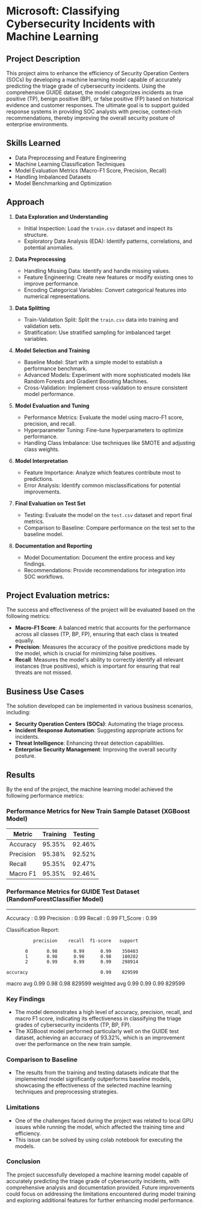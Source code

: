 # Microsoft: Classifying Cybersecurity Incidents with Machine Learning

## Project Description
This project aims to enhance the efficiency of Security Operation Centers (SOCs) by developing a machine learning model capable of accurately predicting the triage grade of cybersecurity incidents. Using the comprehensive GUIDE dataset, the model categorizes incidents as true positive (TP), benign positive (BP), or false positive (FP) based on historical evidence and customer responses. The ultimate goal is to support guided response systems in providing SOC analysts with precise, context-rich recommendations, thereby improving the overall security posture of enterprise environments.

## Skills Learned
- Data Preprocessing and Feature Engineering
- Machine Learning Classification Techniques
- Model Evaluation Metrics (Macro-F1 Score, Precision, Recall)
- Handling Imbalanced Datasets
- Model Benchmarking and Optimization

## Approach
1. **Data Exploration and Understanding**
   - Initial Inspection: Load the `train.csv` dataset and inspect its structure.
   - Exploratory Data Analysis (EDA): Identify patterns, correlations, and potential anomalies.

2. **Data Preprocessing**
   - Handling Missing Data: Identify and handle missing values.
   - Feature Engineering: Create new features or modify existing ones to improve performance.
   - Encoding Categorical Variables: Convert categorical features into numerical representations.

3. **Data Splitting**
   - Train-Validation Split: Split the `train.csv` data into training and validation sets.
   - Stratification: Use stratified sampling for imbalanced target variables.

4. **Model Selection and Training**
   - Baseline Model: Start with a simple model to establish a performance benchmark.
   - Advanced Models: Experiment with more sophisticated models like Random Forests and Gradient Boosting Machines.
   - Cross-Validation: Implement cross-validation to ensure consistent model performance.

5. **Model Evaluation and Tuning**
   - Performance Metrics: Evaluate the model using macro-F1 score, precision, and recall.
   - Hyperparameter Tuning: Fine-tune hyperparameters to optimize performance.
   - Handling Class Imbalance: Use techniques like SMOTE and adjusting class weights.

6. **Model Interpretation**
   - Feature Importance: Analyze which features contribute most to predictions.
   - Error Analysis: Identify common misclassifications for potential improvements.

7. **Final Evaluation on Test Set**
   - Testing: Evaluate the model on the `test.csv` dataset and report final metrics.
   - Comparison to Baseline: Compare performance on the test set to the baseline model.

8. **Documentation and Reporting**
   - Model Documentation: Document the entire process and key findings.
   - Recommendations: Provide recommendations for integration into SOC workflows.
  
## Project Evaluation metrics:
The success and effectiveness of the project will be evaluated based on the following
metrics:
- **Macro-F1 Score**: A balanced metric that accounts for the performance across
 all classes (TP, BP, FP), ensuring that each class is treated equally.
- **Precision**: Measures the accuracy of the positive predictions made by the
 model, which is crucial for minimizing false positives.
- **Recall**: Measures the model's ability to correctly identify all relevant instances
 (true positives), which is important for ensuring that real threats are not missed.

## Business Use Cases
The solution developed can be implemented in various business scenarios, including:
- **Security Operation Centers (SOCs)**: Automating the triage process.
- **Incident Response Automation**: Suggesting appropriate actions for incidents.
- **Threat Intelligence**: Enhancing threat detection capabilities.
- **Enterprise Security Management**: Improving the overall security posture.

## Results

By the end of the project, the machine learning model achieved the following performance metrics:

### Performance Metrics for New Train Sample Dataset (XGBoost Model)

| Metric       | Training       | Testing        |
|--------------|----------------|----------------|
| Accuracy     | 95.35%         | 92.46%         |
| Precision    | 95.38%         | 92.52%         |
| Recall       | 95.35%         | 92.47%         |
| Macro F1     | 95.35%         | 92.46%         |

### Performance Metrics for GUIDE Test Dataset (RandomForestClassifier Model)
-----------------------------------------------------------------------------

Accuracy : 0.99
Precision : 0.99
Recall : 0.99
F1_Score : 0.99

Classification Report:

              precision    recall  f1-score   support

           0       0.98      0.99      0.99    350403
           1       0.98      0.98      0.98    180282
           2       0.99      0.99      0.99    298914

    accuracy                           0.99    829599
   macro avg       0.99      0.98      0.98    829599
weighted avg       0.99      0.99      0.99    829599



### Key Findings
- The model demonstrates a high level of accuracy, precision, recall, and macro F1 score, indicating its effectiveness in classifying the triage grades of cybersecurity incidents (TP, BP, FP).
- The XGBoost model performed particularly well on the GUIDE test dataset, achieving an accuracy of 93.32%, which is an improvement over the performance on the new train sample.

### Comparison to Baseline
- The results from the training and testing datasets indicate that the implemented model significantly outperforms baseline models, showcasing the effectiveness of the selected machine learning techniques and preprocessing strategies.

### Limitations
- One of the challenges faced during the project was related to local GPU issues while running the model, which affected the training time and efficiency.
- This issue can be solved by using colab notebook for executing the models.
 
### Conclusion
The project successfully developed a machine learning model capable of accurately predicting the triage grade of cybersecurity incidents, with comprehensive analysis and documentation provided. Future improvements could focus on addressing the limitations encountered during model training and exploring additional features for further enhancing model performance.

